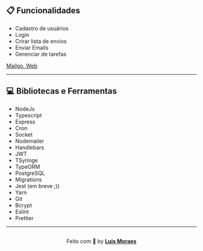 
## 📋 Funcionalidades

 - Cadastro de usuários
 - Login
 - Crirar lista de envios
 - Enviar Emails
 - Gerenciar de tarefas


[Mailgo. Web](https://github.com/Luismkm/front-kdmail)

----

## 💻 Bibliotecas e Ferramentas

- NodeJs
- Typescript
- Express
- Cron
- Socket
- Nodemailer
- Handlebars
- JWT
- TSyringe
- TypeORM
- PostgreSQL
- Migrations
- Jest (em breve ;))
- Yarn
- Git
- Bcrypt
- Eslint
- Prettier

---

<p align="center" style="padding-top: 15px;">Feito com 💜 by <strong><a href="https://www.linkedin.com/in/luismkm/" target="_blank">Luis Moraes</a></strong> </p>
